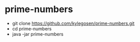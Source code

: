 # prime-numbers

+ git clone https://github.com/kylegosen/prime-numbers.git
+ cd prime-numbers
+ java -jar prime-numbers
